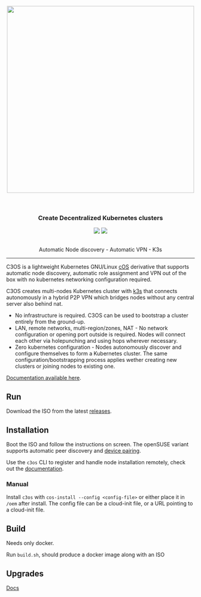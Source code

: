 <h1 align="center">
  <br>
     <img src="https://user-images.githubusercontent.com/2420543/153508410-a806a385-ae3e-417e-b87e-7472f21689e3.png" width=500>
	<br>
<br>
</h1>

<h3 align="center">Create Decentralized Kubernetes clusters </h3>
<p align="center">
  <a href="https://github.com/c3os-io/c3os/issues"><img src="https://img.shields.io/github/issues/c3os-io/c3os"></a>
  <a href="https://quay.io/repository/c3os/c3os"> <img src="https://quay.io/repository/mudler/c3os/status"></a>
</p>

<p align="center">
	 <br>
    Automatic Node discovery - Automatic VPN - K3s
</p>

<hr>


C3OS is a lightweight Kubernetes GNU/Linux [cOS](https://github.com/rancher-sandbox/cOS-toolkit) derivative that supports automatic node discovery, automatic role assignment and VPN out of the box with no kubernetes networking configuration required. 

C3OS creates multi-nodes Kubernetes cluster with [k3s](https://k3s.io) that connects autonomously in a hybrid P2P VPN which bridges nodes without any central server also behind nat.

- No infrastructure is required. C3OS can be used to bootstrap a cluster entirely from the ground-up.
- LAN, remote networks, multi-region/zones, NAT - No network configuration or opening port outside is required. Nodes will connect each other via holepunching and using hops wherever necessary.
- Zero kubernetes configuration - Nodes autonomously discover and configure themselves to form a Kubernetes cluster. The same configuration/bootstrapping process applies wether creating new clusters or joining nodes to existing one.

[Documentation available here](https://c3os-io.github.io/c3os).

## Run 

Download the ISO from the latest [releases](https://github.com/c3os-io/c3os/releases).

## Installation

Boot the ISO and follow the instructions on screen. The openSUSE variant supports automatic peer discovery and [device pairing](https://c3os-io.github.io/c3os/installation/device_pairing/).

Use the `c3os` CLI to register and handle node installation remotely, check out the [documentation](https://c3os-io.github.io/c3os).

### Manual

Install `c3os` with `cos-install --config <config-file>` or either place it in `/oem` after install. The config file can be a cloud-init file, or a URL pointing to a cloud-init file.

## Build

Needs only docker.

Run `build.sh`, should produce a docker image along with an ISO

## Upgrades

[Docs](https://c3os-io.github.io/c3os/after_install/upgrades/)
